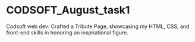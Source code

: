 # CODSOFT_August_task1
Codsoft web dev: Crafted a Tribute Page, showcasing my HTML, CSS, and front-end skills in honoring an inspirational figure.
